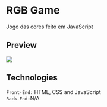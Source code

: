 # RGB Game
Jogo das cores feito em JavaScript

## Preview
[![](![image](https://user-images.githubusercontent.com/47899094/157467690-08eb25d1-d132-42f3-a2e4-20f5eff1ca62.png))](https://youtu.be/pGXdYBqA4No)

## Technologies
<code>Front-End:</code> HTML, CSS and JavaScript<br />
<code>Back-End:</code>N/A
